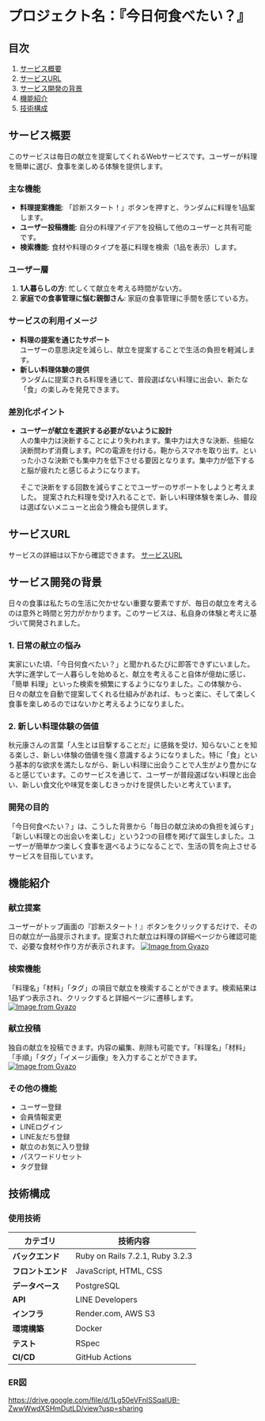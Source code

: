 # プロジェクト名：『今日何食べたい？』

## 目次
1. [サービス概要](#サービス概要)
2. [サービスURL](#サービスURL)
3. [サービス開発の背景](#サービス開発の背景)
4. [機能紹介](#機能紹介)
5. [技術構成](#技術構成)

## サービス概要
このサービスは毎日の献立を提案してくれるWebサービスです。ユーザーが料理を簡単に選び、食事を楽しめる体験を提供します。

### 主な機能
- **料理提案機能**: 「診断スタート！」ボタンを押すと、ランダムに料理を1品案します。
- **ユーザー投稿機能**: 自分の料理アイデアを投稿して他のユーザーと共有可能です。
- **検索機能**: 食材や料理のタイプを基に料理を検索（1品を表示）します。

### ユーザー層
1. **1人暮らしの方**: 忙しくて献立を考える時間がない方。
2. **家庭での食事管理に悩む親御さん**: 家庭の食事管理に手間を感じている方。

### サービスの利用イメージ
- **料理の提案を通じたサポート**  
  ユーザーの意思決定を減らし、献立を提案することで生活の負担を軽減します。  
- **新しい料理体験の提供**  
  ランダムに提案される料理を通じて、普段選ばない料理に出会い、新たな「食」の楽しみを発見できます。

### 差別化ポイント
- **ユーザーが献立を選択する必要がないように設計**  
  人の集中力は決断することにより失われます。集中力は大きな決断、些細な決断問わず消費します。PCの電源を付ける。鞄からスマホを取り出す。といった小さな決断でも集中力を低下させる要因となります。集中力が低下すると脳が疲れたと感じるようになります。

  そこで決断をする回数を減らすことでユーザーのサポートをしようと考えました。
  提案された料理を受け入れることで、新しい料理体験を楽しみ、普段は選ばないメニューと出会う機会も提供します。

## サービスURL
サービスの詳細は以下から確認できます。
[サービスURL](https://today-menu.onrender.com)

## サービス開発の背景
日々の食事は私たちの生活に欠かせない重要な要素ですが、毎日の献立を考えるのは意外と時間と労力がかかります。このサービスは、私自身の体験と考えに基づいて開発されました。

### 1. 日常の献立の悩み
実家にいた頃、「今日何食べたい？」と聞かれるたびに即答できずにいました。大学に進学して一人暮らしを始めると、献立を考えること自体が億劫に感じ、「簡単 料理」といった検索を頻繁にするようになりました。この体験から、日々の献立を自動で提案してくれる仕組みがあれば、もっと楽に、そして楽しく食事を楽しめるのではないかと考えるようになりました。

### 2. 新しい料理体験の価値
秋元康さんの言葉「人生とは目撃することだ」に感銘を受け、知らないことを知る楽しさ、新しい体験の価値を強く意識するようになりました。特に「食」という基本的な欲求を満たしながら、新しい料理に出会うことで人生がより豊かになると感じています。このサービスを通じて、ユーザーが普段選ばない料理と出会い、新しい食文化や味覚を楽しむきっかけを提供したいと考えています。

### 開発の目的
「今日何食べたい？」は、こうした背景から「毎日の献立決めの負担を減らす」「新しい料理との出会いを楽しむ」という2つの目標を掲げて誕生しました。ユーザーが簡単かつ楽しく食事を選べるようになることで、生活の質を向上させるサービスを目指しています。

## 機能紹介

### 献立提案
ユーザーがトップ画面の『診断スタート！』ボタンをクリックするだけで、その日の献立が一品提示されます。提案された献立は料理の詳細ページから確認可能で、必要な食材や作り方が表示されます。
[![Image from Gyazo](https://i.gyazo.com/0a4854e7822be6a4146934b4099aa70f.gif)](https://gyazo.com/0a4854e7822be6a4146934b4099aa70f)

### 検索機能
「料理名」「材料」「タグ」の項目で献立を検索することができます。検索結果は1品ずつ表示され、クリックすると詳細ページに遷移します。
[![Image from Gyazo](https://i.gyazo.com/344cec1a804cf9b1782a80301bddf71c.gif)](https://gyazo.com/344cec1a804cf9b1782a80301bddf71c)

### 献立投稿
独自の献立を投稿できます。内容の編集、削除も可能です。「料理名」「材料」「手順」「タグ」「イメージ画像」を入力することができます。
[![Image from Gyazo](https://i.gyazo.com/90f285ce81d82e9770909f3fa5f047c2.gif)](https://gyazo.com/90f285ce81d82e9770909f3fa5f047c2)

### その他の機能
- ユーザー登録
- 会員情報変更
- LINEログイン
- LINE友だち登録
- 献立のお気に入り登録
- パスワードリセット
- タグ登録

## 技術構成

### 使用技術
| カテゴリ          | 技術内容                           |
|-------------------|------------------------------------|
| **バックエンド**   | Ruby on Rails 7.2.1, Ruby 3.2.3       |
| **フロントエンド** | JavaScript, HTML, CSS             |
| **データベース**   | PostgreSQL                        |
| **API**           | LINE Developers         |
| **インフラ**       | Render.com, AWS S3                  |
| **環境構築**       | Docker                   |
| **テスト**        | RSpec                 |
| **CI/CD**         | GitHub Actions                   |

### ER図
https://drive.google.com/file/d/1Lg50eVFnlSSqaIUB-ZwwWwdXSHmDutLD/view?usp=sharing
